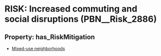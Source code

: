 # RISK: __Increased commuting and social disruptions__ (PBN__Risk_2886)

## Property: has_RiskMitigation

* [Mixed-use neighborhoods](PBN__Mitigation_1051)

